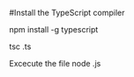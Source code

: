 #Install the TypeScript compiler

npm install -g typescript

tsc <your-file>.ts

Excecute the file
node <your-file>.js